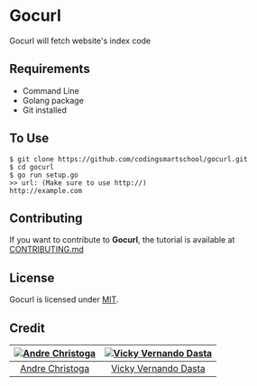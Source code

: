 # Gocurl
Gocurl will fetch website's index code

## Requirements
* Command Line
* Golang package
* Git installed

## To Use
```shell
$ git clone https://github.com/codingsmartschool/gocurl.git
$ cd gocurl
$ go run setup.go
>> url: (Make sure to use http://)
http://example.com
```

## Contributing
If you want to contribute to **Gocurl**, the tutorial is available at [CONTRIBUTING.md](CONTRIBUTING.md)
## License
Gocurl is licensed under [MIT](https://github.com/codingsmartschool/gocurl/blob/master/LICENSE).

## Credit

[![Andre Christoga](https://avatars0.githubusercontent.com/u/14870769?v=3&s=460)](http://christoga.github.io) | [![Vicky Vernando Dasta](https://avatars3.githubusercontent.com/u/7861544?v=3&s=460)](http://vickydasta.github.io)
:---:|:---:
[Andre Christoga](http://christoga.github.io) | [Vicky Vernando Dasta](http://vickydasta.github.io)
